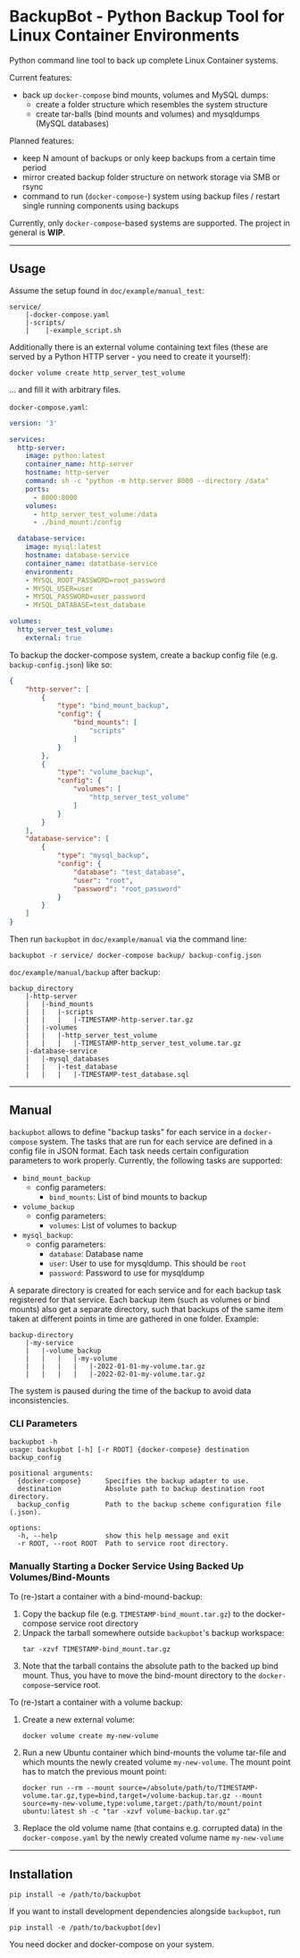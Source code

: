 # BackupBot - Python Backup Tool for Linux Container Environments

Python command line tool to back up complete Linux Container systems.

Current features:

- back up `docker-compose` bind mounts, volumes and MySQL dumps:
  - create a folder structure which resembles the system structure
  - create tar-balls (bind mounts and volumes) and mysqldumps (MySQL databases)

Planned features:

- keep N amount of backups or only keep backups from a certain time period
- mirror created backup folder structure on network storage via SMB or rsync
- command to run (`docker-compose`-) system using backup files / restart single running components using backups

Currently, only `docker-compose`-based systems are supported. The project in general is **WIP**.


----------------------------------

## Usage
Assume the setup found in `doc/example/manual_test`:
```
service/
    |-docker-compose.yaml
    |-scripts/
    |    |-example_script.sh
```

Additionally there is an external volume containing text files (these are served by a Python HTTP server - you need to create it yourself):
```
docker volume create http_server_test_volume
```

... and fill it with arbitrary files.

`docker-compose.yaml`:

```yaml
version: '3'

services:
  http-server:
    image: python:latest
    container_name: http-server
    hostname: http-server
    command: sh -c "python -m http.server 8000 --directory /data"
    ports:
      - 8000:8000
    volumes:
      - http_server_test_volume:/data
      - ./bind_mount:/config

  database-service:
    image: mysql:latest
    hostname: database-service
    container_name: datatbase-service
    environment:
    - MYSQL_ROOT_PASSWORD=root_password
    - MYSQL_USER=user
    - MYSQL_PASSWORD=user_password
    - MYSQL_DATABASE=test_database

volumes:
  http_server_test_volume:
    external: true
```

To backup the docker-compose system, create a backup config file (e.g. `backup-config.json`) like so:

```json
{
    "http-server": [
        {
            "type": "bind_mount_backup",
            "config": {
                "bind_mounts": [
                    "scripts"
                ]
            }
        },
        {
            "type": "volume_backup",
            "config": {
                "volumes": [
                    "http_server_test_volume"
                ]
            }
        }
    ],
    "database-service": [
        {
            "type": "mysql_backup",
            "config": {
                "database": "test_database",
                "user": "root",
                "password": "root_password"
            }
        }
    ]
}

```

Then run `backupbot` in `doc/example/manual` via the command line:

```shell
backupbot -r service/ docker-compose backup/ backup-config.json
```

`doc/example/manual/backup` after backup:
```
backup_directory
    |-http-server
    |   |-bind_mounts
    |   |   |-scripts
    |   |   |   |-TIMESTAMP-http-server.tar.gz
    |   |-volumes
    |   |   |-http_server_test_volume
    |   |   |   |-TIMESTAMP-http_server_test_volume.tar.gz
    |-database-service
    |   |-mysql_databases
    |   |   |-test_database
    |   |   |   |-TIMESTAMP-test_database.sql
```

---------------------------------------------

## Manual

`backupbot` allows to define "backup tasks" for each service in a `docker-compose` system. The tasks that are run for each service are defined in a config file in JSON format. Each task needs certain configuration parameters to work properly. Currently, the following tasks are supported:

- `bind_mount_backup`
  - config parameters: 
    - `bind_mounts`: List of bind mounts to backup
- `volume_backup`
  - config parameters: 
    - `volumes`: List of volumes to backup
- `mysql_backup`:
  - config parameters:
    - `database`: Database name
    - `user`: User to use for mysqldump. This should be `root`
    - `password`: Password to use for mysqldump

A separate directory is created for each service and for each backup task registered for that service. Each backup item (such as volumes or bind mounts) also get a separate directory, such that backups of the same item taken at different points in time are gathered in one folder. Example:

```
backup-directory
    |-my-service
    |   |-volume_backup
    |   |   |   |-my-volume
    |   |   |   |   |-2022-01-01-my-volume.tar.gz
    |   |   |   |   |-2022-02-01-my-volume.tar.gz
```

The system is paused during the time of the backup to avoid data inconsistencies.

### CLI Parameters

```shell
backupbot -h
usage: backupbot [-h] [-r ROOT] {docker-compose} destination backup_config

positional arguments:
  {docker-compose}      Specifies the backup adapter to use.
  destination           Absolute path to backup destination root directory.
  backup_config         Path to the backup scheme configuration file (.json).

options:
  -h, --help            show this help message and exit
  -r ROOT, --root ROOT  Path to service root directory.
```

### Manually Starting a Docker Service Using Backed Up Volumes/Bind-Mounts
To (re-)start a container with a bind-mound-backup:

1. Copy the backup file (e.g. `TIMESTAMP-bind_mount.tar.gz`) to the docker-compose service root directory
2. Unpack the tarball somewhere outside `backupbot`'s backup workspace:
   ```
   tar -xzvf TIMESTAMP-bind_mount.tar.gz
   ```
3. Note that the tarball contains the absolute path to the backed up bind mount. Thus, you have to move the bind-mount directory to the `docker-compose`-service root.

To (re-)start a container with a volume backup:

1. Create a new external volume: 
   ```
   docker volume create my-new-volume
   ```
2. Run a new Ubuntu container which bind-mounts the volume tar-file and which mounts the newly created volume `my-new-volume`. The mount point has to match the previous mount point: 
   ```
   docker run --rm --mount source=/absolute/path/to/TIMESTAMP-volume.tar.gz,type=bind,target=/volume-backup.tar.gz --mount source=my-new-volume,type:volume,target:/path/to/mount/point ubuntu:latest sh -c "tar -xzvf volume-backup.tar.gz"
   ```
3. Replace the old volume name (that contains e.g. corrupted data) in the `docker-compose.yaml` by the newly created volume name `my-new-volume`

-------------------------------


## Installation

```shell
pip install -e /path/to/backupbot
```

If you want to install development dependencies alongside `backupbot`, run

```shell
pip install -e /path/to/backupbot[dev]

```

You need docker and docker-compose on your system.
